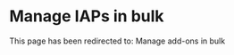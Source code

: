 ﻿---
 redirect_url: https://msdn.microsoft.com/windows/uwp/publish/manage-add-ons-in-bulk
---

# Manage IAPs in bulk

This page has been redirected to: Manage add-ons in bulk
